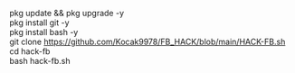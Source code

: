 
pkg update && pkg upgrade -y       
pkg install git -y    
pkg install bash -y     
git clone     https://github.com/Kocak9978/FB_HACK/blob/main/HACK-FB.sh
cd hack-fb    
bash hack-fb.sh
